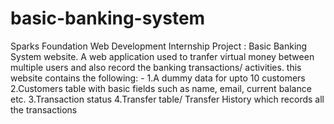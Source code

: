 # basic-banking-system
Sparks Foundation Web Development Internship Project : Basic Banking System website. A web application used to tranfer virtual money between multiple users and also record the banking transactions/ activities.
this website contains the following: -
  1.A dummy data for upto 10 customers
  2.Customers table with basic fields such as name, email, current balance etc.
  3.Transaction status
  4.Transfer table/ Transfer History which records all the transactions
